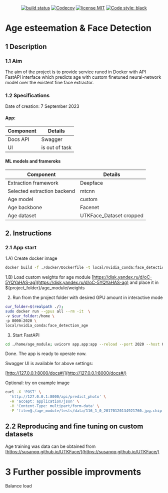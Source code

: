 
<div align="center">
  <a href="https://gitlab.com/GrigoriiTarasov/Face-Age-Detection-app/pipelines"><img src="https://gitlab.com/GrigoriiTarasov/Face-Age-Detection-app/badges/dev/pipeline.svg" alt="build status"></a>
  <a href="https://codecov.io/gl/GrigoriiTarasov/Face-Age-Detection-app" >
<img src="https://codecov.io/gl/GrigoriiTarasov/Face-Age-Detection-app/graph/badge.svg?token=I1Q253S7TA" alt="Codecov"/></a>
  <a href="https://opensource.org/licenses/MIT"><img src="https://img.shields.io/badge/License-MIT-green.svg" alt="license MIT"></a>
  <a href="https://github.com/psf/black"><img src="https://img.shields.io/badge/code%20style-black-000000.svg" alt="Code style: black"></a>
</div>

# Age esteemation & Face Detection

## 1 Description
### 1.1 Aim
The aim of the project is to provide service runed in Docker with API FastAPI interface which predicts age with custom finetuned neural-network model over the existent fine face extractor.

### 1.2 Specifications

Date of creation: 7 September 2023

#### App:

| Component | Details |
| -- | -- |
|Docs API | Swagger | 
| UI | is out of task | 

#### ML models and frameroks

| Component | Details |
| -- | -- |
|Extraction framework | Deepface | 
| Selected extraction backend | mtcnn | 
| Age model | custom | 
| Age backbone | Facenet |
| Age dataset | UTKFace_Dataset cropped |


## 2. Instructions

### 2.1 App start

1.A) Create docker image

```bash
docker build -f ./docker/Dockerfile -t local/nvidia_conda:face_detection_age .
```
1.B) Load custom weights for age module [https://disk.yandex.ru/d/oC-5YQYaHAS-ag](https://disk.yandex.ru/d/oC-5YQYaHAS-ag)
and place it in ${project_folder}/age_module/weights 

2) Run from the project folder with desired GPU amount in interactive mode

```bash
cur_folder=$(realpath ./);
sudo docker run --gpus all --rm -it  \
-v $cur_folder:/home \
-p 8000:2020 \
local/nvidia_conda:face_detection_age
```

3) Start FastAPI

```bash
cd ./home/age_module; uvicorn app.app:app --reload --port 2020 --host 0.0.0.0
```

Done. The app is ready to operate now.


Swagger UI is available for above settings:

[http://127.0.0.1:8000/docs#/](http://127.0.0.1:8000/docs#/)

Optional: try on example image

```bash
curl -X 'POST' \
  'http://127.0.0.1:8000/api/predict_photo' \
  -H 'accept: application/json' \
  -H 'Content-Type: multipart/form-data' \
  -F 'file=@./age_module/tests/data/116_1_0_20170120134921760.jpg.chip.jpg;type=image/jpeg'
```

## 2.2 Reproducing and fine tuning on custom datasets
 
Age training was data can be obtained from [https://susanqq.github.io/UTKFace/](https://susanqq.github.io/UTKFace/)

# 3 Further possible improvments

Balance load 
